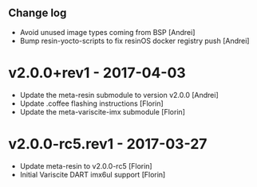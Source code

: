 Change log
-----------

* Avoid unused image types coming from BSP [Andrei]
* Bump resin-yocto-scripts to fix resinOS docker registry push [Andrei]

# v2.0.0+rev1 - 2017-04-03

* Update the meta-resin submodule to version v2.0.0 [Andrei]
* Update .coffee flashing instructions [Florin]
* Update the meta-variscite-imx submodule [Florin]

# v2.0.0-rc5.rev1 - 2017-03-27

* Update meta-resin to v2.0.0-rc5 [Florin]
* Initial Variscite DART imx6ul support [Florin]
